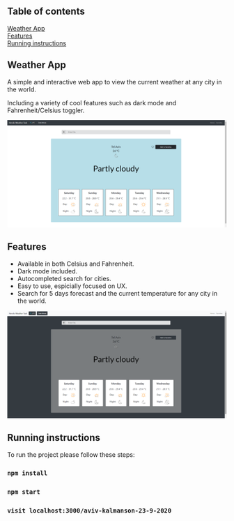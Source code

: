 ## Table of contents
[Weather App](#weatherApp)  
[Features](#features)  
[Running instructions](#run)  

## Weather App
A simple and interactive web app to view the current weather at any city in the world. 

Including a variety of cool features such as dark mode and Fahrenheit/Celsius toggler.

![Light Screen](https://raw.githubusercontent.com/avivkal/aviv-kalmanson-23-9-2020/master/Images/lightScreen.png)
<a name="weatherApp"/>

## Features
* Available in both Celsius and Fahrenheit.
* Dark mode included.
* Autocompleted search for cities.
* Easy to use, espicially focused on UX.
* Search for 5 days forecast and the current temperature for any city in the world.

![Dark Screen](https://raw.githubusercontent.com/avivkal/aviv-kalmanson-23-9-2020/master/Images/darkScreen.png)
<a name="features"/>

## Running instructions
To run the project please follow these steps:

### `npm install`

### `npm start`

### `visit localhost:3000/aviv-kalmanson-23-9-2020`
<a name="run"/>
